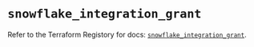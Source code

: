 # `snowflake_integration_grant`

Refer to the Terraform Registory for docs: [`snowflake_integration_grant`](https://www.terraform.io/docs/providers/snowflake/r/integration_grant).
